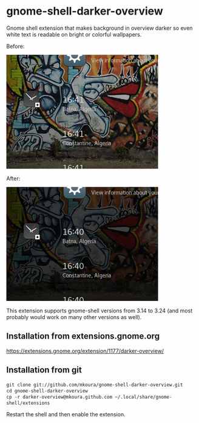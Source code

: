 # gnome-shell-darker-overview

Gnome shell extension that makes background in overview darker so even white text is readable on bright or colorful wallpapers.

Before:

![Off](https://github.com/mkoura/gnome-shell-darker-overview/raw/master/screenshot_off.png)

After:

![On](https://github.com/mkoura/gnome-shell-darker-overview/raw/master/screenshot_on.png)

This extension supports gnome-shell versions from 3.14 to 3.24 (and most probably would work on many other versions as well).

## Installation from extensions.gnome.org

https://extensions.gnome.org/extension/1177/darker-overview/

## Installation from git

    git clone git://github.com/mkoura/gnome-shell-darker-overview.git
    cd gnome-shell-darker-overview
    cp -r darker-overview@mkoura.github.com ~/.local/share/gnome-shell/extensions

Restart the shell and then enable the extension.
